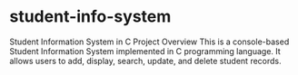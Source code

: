 # student-info-system
Student Information System in C Project Overview  This is a console-based Student Information System implemented in C programming language. It allows users to add, display, search, update, and delete student records.
